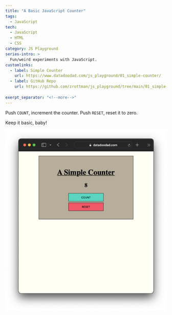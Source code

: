 ```yaml
---
title: "A Basic JavaScript Counter"
tags:
  - JavaScript
tech:
  - JavaScript
  - HTML
  - CSS
category: JS Playground
series-intro: >
  Fun/weird experiments with JavaScript.
customlinks:
  - label: Simple Counter
    url: https://www.datadoodad.com/js_playground/01_simple-counter/
  - label: GitHub Repo
    url: https://github.com/zrottman/js_playground/tree/main/01_simple-counter

exerpt_separator: "<!--more-->"
---
```


Push `COUNT`, increment the counter. Push `RESET`, reset it to zero. 

<!--more-->

Keep it basic, baby!

![Screenshot of counter](/assets/images/js_playground_01_counter.png)
